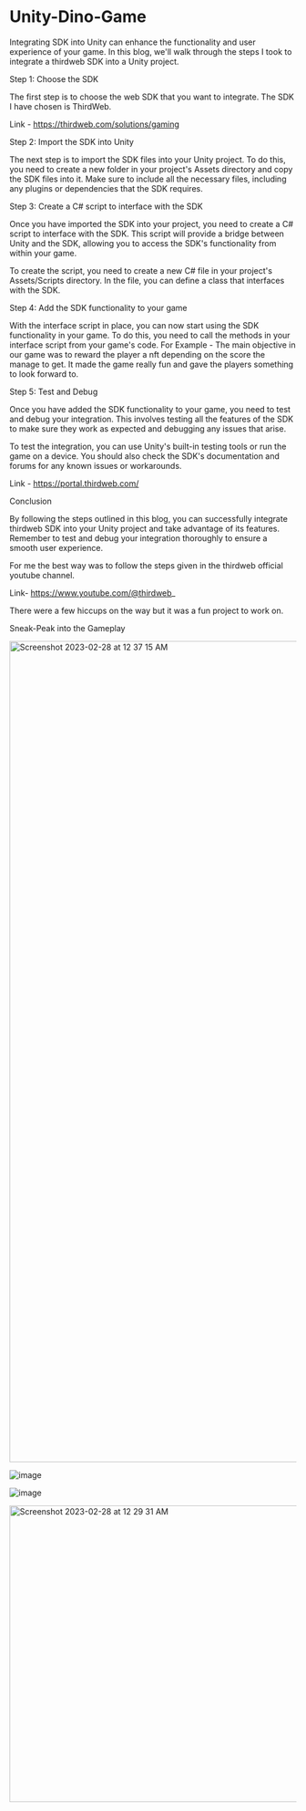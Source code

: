 # Unity-Dino-Game

Integrating SDK into Unity can enhance the functionality and user experience of your game. In this blog, we'll walk through the steps I took to integrate a thirdweb SDK into a Unity project.

Step 1: Choose the SDK

The first step is to choose the web SDK that you want to integrate. The SDK I have chosen is ThirdWeb.

Link - https://thirdweb.com/solutions/gaming

Step 2: Import the SDK into Unity

The next step is to import the SDK files into your Unity project. To do this, you need to create a new folder in your project's Assets directory and copy the SDK files into it. Make sure to include all the necessary files, including any plugins or dependencies that the SDK requires.

Step 3: Create a C# script to interface with the SDK

Once you have imported the SDK into your project, you need to create a C# script to interface with the SDK. This script will provide a bridge between Unity and the SDK, allowing you to access the SDK's functionality from within your game.

To create the script, you need to create a new C# file in your project's Assets/Scripts directory. In the file, you can define a class that interfaces with the SDK. 

Step 4: Add the SDK functionality to your game

With the interface script in place, you can now start using the SDK functionality in your game. To do this, you need to call the methods in your interface script from your game's code.
For Example - The main objective in our game was to reward the player a nft depending on the score the manage to get. It made the game really fun and gave the players something to look forward to.

Step 5: Test and Debug

Once you have added the SDK functionality to your game, you need to test and debug your integration. This involves testing all the features of the SDK to make sure they work as expected and debugging any issues that arise.

To test the integration, you can use Unity's built-in testing tools or run the game on a device. You should also check the SDK's documentation and forums for any known issues or workarounds.

Link - https://portal.thirdweb.com/


Conclusion

By following the steps outlined in this blog, you can successfully integrate thirdweb SDK into your Unity project and take advantage of its features. Remember to test and debug your integration thoroughly to ensure a smooth user experience.

For me the best way was to follow the steps given in the thirdweb official youtube channel.

Link- https://www.youtube.com/@thirdweb_

There were a few hiccups on the way but it was a fun project to work on.

Sneak-Peak into the Gameplay


<img width="1440" alt="Screenshot 2023-02-28 at 12 37 15 AM" src="https://user-images.githubusercontent.com/94656684/221663680-b7133d11-1778-4f16-bef9-ef34b8b0842b.png">

![image](https://user-images.githubusercontent.com/94656684/221664403-f30e8ffb-33c3-4fa0-829e-174874a11a4f.png)

![image](https://user-images.githubusercontent.com/94656684/221664557-910e3c73-17ac-4f65-84b6-ea9df69ff8ec.png)

<img width="520" alt="Screenshot 2023-02-28 at 12 29 31 AM" src="https://user-images.githubusercontent.com/94656684/221664701-eef61442-1d5f-4893-8f36-1f7eba57c2c7.png">




